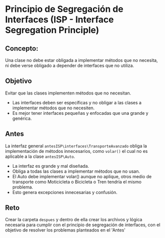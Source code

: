 # Principio de Segregación de Interfaces (ISP - Interface Segregation Principle)

## Concepto:
Una clase no debe estar obligada a implementar métodos que no necesita, ni debe verse obligado a depender de interfaces que no utiliza.

## Objetivo
Evitar que las clases implementen métodos que no necesitan.
- Las interfaces deben ser específicas y no obligar a las clases a implementar métodos que no necesiten.
- Es mejor tener interfaces pequeñas y enfocadas que una grande y genérica.

## Antes
La interfaz general `antesISP\interfaces\TransporteAvanzado` obliga la implementación de métodos innecesarios, como `volar()` el cual no es aplicable a la clase `antesISP\Auto`.

- La interfaz es grande y mal diseñada.
- Obliga a todas las clases a implementar métodos que no usan.
- El Auto debe implementar volar() aunque no aplique, otros medio de transporte como Moticicleta o Bicicleta o Tren tendría el mismo problema.
- Esto genera excepciones innecesarias y confusión.

## Reto
Crear la carpeta `despues` y dentro de ella crear los archivos y lógica necesaria para cumplir con el principio de segregación de interfaces, con el objetivo de resolver los problemas planteados en el 'Antes'
